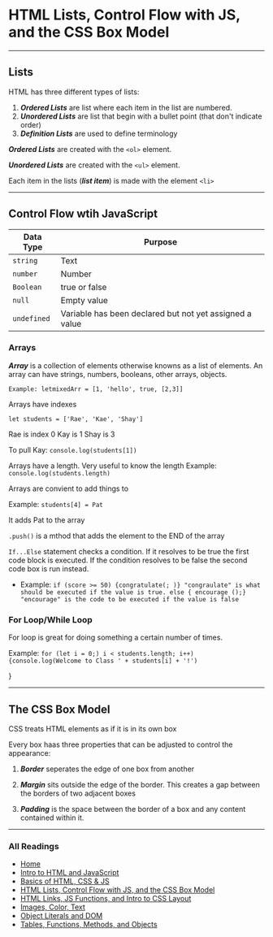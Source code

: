 # HTML Lists, Control Flow with JS, and the CSS Box Model

***

## Lists

HTML has three different types of lists:

1. ***Ordered Lists*** are list where each item in the list are numbered.
2. ***Unordered Lists*** are list that begin with a bullet point (that don't indicate order)
3. ***Definition Lists*** are used to define terminology

***Ordered Lists*** are created with the `<ol>` element.

***Unordered Lists*** are created with the `<ul>` element.

Each item in the lists (***list item***) is made with the element `<li>`

***

## Control Flow wtih JavaScript

| Data Type | Purpose                                                  |
| --------- | ------------                                             |
| `string`  | Text                                                     |
| `number`  | Number                                                   |
| `Boolean` | true or false                                            |
| `null`     | Empty value                                             |
| `undefined` | Variable has been declared but not yet assigned a value|

### Arrays

***Array*** is a collection of elements otherwise knowns as a list of elements.
An array can have strings, numbers, booleans, other arrays, objects.

`Example: letmixedArr = [1, 'hello', true, [2,3]]`

Arrays have indexes

`let students = ['Rae', 'Kae', 'Shay']`

Rae is index 0 Kay is 1 Shay is 3

To pull Kay: `console.log(students[1])`

Arrays have a length. Very useful to know the length
Example: `console.log(students.length)`

Arrays are convient to add things to

Example: `students[4] = Pat`  

It adds Pat to the array

`.push()` is a mthod that adds the element to the END of the array

`If...Else` statement checks a condition. If it resolves to be true the first code block is executed. If the condition resolves to be false the second code box is run instead.

* Example: `if (score >= 50) {congratulate(; )} "congraulate" is what should be executed if the value is true. else { encourage ();} "encourage" is the code to be executed if the value is false`

### For Loop/While Loop

For loop is great for doing something a certain number of times.

Example: `for (let i = 0;) i < students.length; i++) {console.log(Welcome to Class ' + students[i] + '!')`

}
***

## The CSS Box Model

CSS treats HTML elements as if it is in its own box

Every box haas three properties that can be adjusted to control the appearance:

1. ***Border*** seperates the edge of one box from another

2. ***Margin*** sits outside the edge of the border. This creates a gap between the borders of two adjacent boxes

3. ***Padding*** is the space between the border of a box and any content contained within it.

***

### All Readings

* [Home](README.md)
* [Intro to HTML and JavaScript](class-01.md)
* [Basics of HTML, CSS & JS](class-02.md)
* [HTML Lists, Control Flow with JS, and the CSS Box Model](class-03.md)
* [HTML Links, JS Functions, and Intro to CSS Layout](class-04.md)
* [Images, Color, Text](class-05.md)
* [Object Literals and DOM](class-06.md)
* [Tables, Functions, Methods, and Objects](class-07.md)
